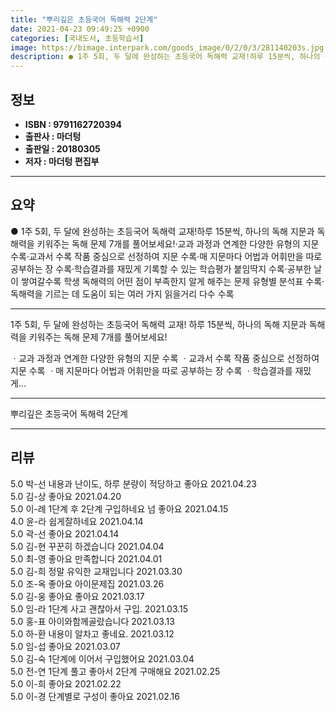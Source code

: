 ```yaml
---
title: "뿌리깊은 초등국어 독해력 2단계"
date: 2021-04-23 09:49:25 +0900
categories: [국내도서, 초등학습서]
image: https://bimage.interpark.com/goods_image/0/2/0/3/281140203s.jpg
description: ● 1주 5회, 두 달에 완성하는 초등국어 독해력 교재!하루 15분씩, 하나의 독해 지문과 독해력을 키워주는 독해 문제 7개를 풀어보세요!·교과 과정과 연계한 다양한 유형의 지문 수록·교과서 수록 작품 중심으로 선정하여 지문 수록·매 지문마다 어법과 어휘만을 따로 공부하는 장 수록·학
---
```


## **정보**

- **ISBN : 9791162720394**
- **출판사 : 마더텅**
- **출판일 : 20180305**
- **저자 : 마더텅 편집부**

------



## **요약**

●  1주 5회, 두 달에 완성하는 초등국어 독해력 교재!하루 15분씩, 하나의 독해 지문과 독해력을 키워주는 독해 문제 7개를 풀어보세요!·교과 과정과 연계한 다양한 유형의 지문 수록·교과서 수록 작품 중심으로 선정하여 지문 수록·매 지문마다 어법과 어휘만을 따로 공부하는 장 수록·학습결과를 재밌게 기록할 수 있는 학습평가 붙임딱지 수록·공부한 날이 쌓여갈수록 학생 독해력의 어떤 점이 부족한지 알게 해주는 문제 유형별 분석표 수록·독해력을 기르는 데 도움이 되는 여러 가지 읽을거리 다수 수록

------

1주 5회, 두 달에 완성하는 초등국어 독해력 교재!
하루 15분씩, 하나의 독해 지문과 독해력을 키워주는 독해 문제 7개를 풀어보세요!

ㆍ교과 과정과 연계한 다양한 유형의 지문 수록
ㆍ교과서 수록 작품 중심으로 선정하여 지문 수록
ㆍ매 지문마다 어법과 어휘만을 따로 공부하는 장 수록
ㆍ학습결과를 재밌게... 

------


뿌리깊은 초등국어 독해력 2단계 

------


## **리뷰** 

5.0 박-선 내용과 난이도, 하루 분량이 적당하고 좋아요 2021.04.23 <br/>5.0 김-상 좋아요 2021.04.20 <br/>5.0 이-례 1단계 후 2단계 구입하네요
넘 좋아요 2021.04.15 <br/>4.0 윤-라 쉽게잘하네요 2021.04.14 <br/>5.0 곽-선 좋아요  2021.04.14 <br/>5.0 김-현 꾸꾼히 하겠습니다 2021.04.04 <br/>5.0 최-영 좋아요 만족합니다 2021.04.01 <br/>5.0 김-희 정말 유익한 교재입니다 2021.03.30 <br/>5.0 조-옥 좋아요 아이문제집 2021.03.26 <br/>5.0 김-웅 좋아요 좋아요  2021.03.17 <br/>5.0 임-라 1단계 사고 괜찮아서 구입. 2021.03.15 <br/>5.0 홍-표 아이와함께골랐습니다 2021.03.13 <br/>5.0 하-환 내용이 알차고 좋네요. 2021.03.12 <br/>5.0 임-섭 좋아요 2021.03.07 <br/>5.0 김-숙 1단계에 이어서 구입했어요 2021.03.04 <br/>5.0 전-연 1단계 풀고 좋아서 2단계 구매해요 2021.02.25 <br/>5.0 이-희 좋아요 2021.02.22 <br/>5.0 이-경 단계별로 구성이 좋아요 2021.02.16 <br/>